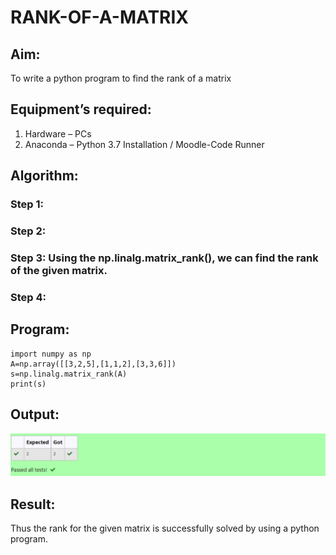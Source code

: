 # RANK-OF-A-MATRIX
## Aim:
To write a python program to find the rank of a matrix
## Equipment’s required:
1. 	Hardware – PCs
2. 	Anaconda – Python 3.7 Installation / Moodle-Code Runner
## Algorithm:
### Step 1: 
### Step 2: 
### Step 3: Using the np.linalg.matrix_rank(), we can find the rank of the given matrix.
### Step 4: 
## Program:
 ~~~
import numpy as np
A=np.array([[3,2,5],[1,1,2],[3,3,6]])
s=np.linalg.matrix_rank(A)
print(s)
~~~
## Output:
![github logo](rankmatrix.png)
## Result:
Thus the rank for the given matrix is successfully solved by  using a python program.

